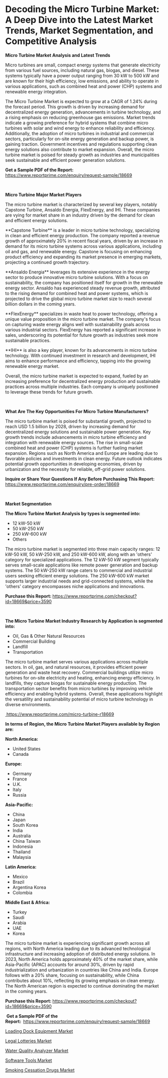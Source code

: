 <p><h1>Decoding the Micro Turbine Market: A Deep Dive into the Latest Market Trends, Market Segmentation, and Competitive Analysis</h1></p><p><strong>Micro Turbine Market Analysis and Latest Trends</strong></p>
<p><p>Micro turbines are small, compact energy systems that generate electricity from various fuel sources, including natural gas, biogas, and diesel. These systems typically have a power output ranging from 30 kW to 500 kW and are known for their high efficiency, low emissions, and ability to operate in various applications, such as combined heat and power (CHP) systems and renewable energy integration. </p><p>The Micro Turbine Market is expected to grow at a CAGR of 1.24% during the forecast period. This growth is driven by increasing demand for decentralized energy generation, advancements in turbine technology, and a rising emphasis on reducing greenhouse gas emissions. Market trends indicate a growing preference for hybrid systems that combine micro turbines with solar and wind energy to enhance reliability and efficiency. Additionally, the adoption of micro turbines in industrial and commercial sectors, particularly for on-site energy generation and backup power, is gaining traction. Government incentives and regulations supporting clean energy solutions also contribute to market expansion. Overall, the micro turbine market is poised for steady growth as industries and municipalities seek sustainable and efficient power generation solutions.</p></p>
<p><strong>Get a Sample PDF of the Report:&nbsp;</strong> <a href="https://www.reportprime.com/enquiry/request-sample/18669?utm_campaign=83&utm_medium=2&utm_source=Github&utm_content=ia&utm_term=21112024&utm_id=micro-turbine">https://www.reportprime.com/enquiry/request-sample/18669</a></p>
<p>&nbsp;</p>
<p><strong>Micro Turbine Major Market Players</strong></p>
<p><p>The micro turbine market is characterized by several key players, notably Capstone Turbine, Ansaldo Energia, FlexEnergy, and IHI. These companies are vying for market share in an industry driven by the demand for clean and efficient energy solutions.</p><p>**Capstone Turbine** is a leader in micro turbine technology, specializing in clean and efficient energy production. The company reported a revenue growth of approximately 20% in recent fiscal years, driven by an increase in demand for its micro turbine systems across various applications, including oil and gas, and renewable energy. Capstone is focusing on enhancing product efficiency and expanding its market presence in emerging markets, projecting a continued growth trajectory.</p><p>**Ansaldo Energia** leverages its extensive experience in the energy sector to produce innovative micro turbine solutions. With a focus on sustainability, the company has positioned itself for growth in the renewable energy sector. Ansaldo has experienced steady revenue growth, attributed to the rising demand for combined heat and power systems, which is projected to drive the global micro turbine market size to reach several billion dollars in the coming years.</p><p>**FlexEnergy** specializes in waste heat to power technology, offering a unique value proposition in the micro turbine market. The company's focus on capturing waste energy aligns well with sustainability goals across various industrial sectors. FlexEnergy has reported a significant increase in sales, underscoring its potential for future growth as industries seek more sustainable practices.</p><p>**IHI** is also a key player, known for its advancements in micro turbine technology. With continued investment in research and development, IHI aims to enhance performance and efficiency, tapping into the growing renewable energy market.</p><p>Overall, the micro turbine market is expected to expand, fueled by an increasing preference for decentralized energy production and sustainable practices across multiple industries. Each company is uniquely positioned to leverage these trends for future growth.</p></p>
<p>&nbsp;</p>
<p><strong>What Are The Key Opportunities For Micro Turbine Manufacturers?</strong></p>
<p><p>The micro turbine market is poised for substantial growth, projected to reach USD 1.5 billion by 2028, driven by increasing demand for decentralized energy solutions and sustainable power generation. Key growth trends include advancements in micro turbine efficiency and integration with renewable energy sources. The rise in small-scale combined heat and power (CHP) systems is further fueling market expansion. Regions such as North America and Europe are leading due to favorable policies and investments in clean energy. Future outlook indicates potential growth opportunities in developing economies, driven by urbanization and the necessity for reliable, off-grid power solutions.</p></p>
<p><strong>Inquire or Share Your Questions If Any Before Purchasing This Report:</strong> <a href="https://www.reportprime.com/enquiry/pre-order/18669?utm_campaign=83&utm_medium=2&utm_source=Github&utm_content=ia&utm_term=21112024&utm_id=micro-turbine">https://www.reportprime.com/enquiry/pre-order/18669</a></p>
<p>&nbsp;</p>
<p><strong>Market Segmentation</strong></p>
<p><strong>The Micro Turbine Market Analysis by types is segmented into:</strong></p>
<p><ul><li>12 kW-50 kW</li><li>50 kW-250 kW</li><li>250 kW-600 kW</li><li>Others</li></ul></p>
<p><p>The micro turbine market is segmented into three main capacity ranges: 12 kW-50 kW, 50 kW-250 kW, and 250 kW-600 kW, along with an 'others' category for specialized applications. The 12 kW-50 kW segment typically serves small-scale applications like remote power generation and backup systems. The 50 kW-250 kW range caters to commercial and industrial users seeking efficient energy solutions. The 250 kW-600 kW market supports larger industrial needs and grid-connected systems, while the 'others' category encompasses niche applications and innovations.</p></p>
<p><strong>Purchase this Report:&nbsp;</strong><a href="https://www.reportprime.com/checkout?id=18669&price=3590&utm_campaign=83&utm_medium=2&utm_source=Github&utm_content=ia&utm_term=21112024&utm_id=micro-turbine">https://www.reportprime.com/checkout?id=18669&price=3590</a></p>
<p>&nbsp;</p>
<p><strong>The Micro Turbine Market Industry Research by Application is segmented into:</strong></p>
<p><ul><li>Oil, Gas & Other Natural Resources</li><li>Commercial Building</li><li>Landfill</li><li>Transportation</li></ul></p>
<p><p>The micro turbine market serves various applications across multiple sectors. In oil, gas, and natural resources, it provides efficient power generation and waste heat recovery. Commercial buildings utilize micro turbines for on-site electricity and heating, enhancing energy efficiency. In landfills, they capture biogas for sustainable energy production. The transportation sector benefits from micro turbines by improving vehicle efficiency and enabling hybrid systems. Overall, these applications highlight the versatility and sustainability potential of micro turbine technology in diverse environments.</p></p>
<p><a href="https://www.reportprime.com/micro-turbine-r18669?utm_campaign=83&utm_medium=2&utm_source=Github&utm_content=ia&utm_term=21112024&utm_id=micro-turbine">&nbsp;https://www.reportprime.com/micro-turbine-r18669</a></p>
<p><strong>In terms of Region, the Micro Turbine Market Players available by Region are:</strong></p>
<p>
    <p> <strong> North America: </strong>
        <ul>
            <li>United States</li>
            <li>Canada</li>
        </ul>
        </p> 
    <p> <strong> Europe: </strong>
        <ul>
            <li>Germany</li>
            <li>France</li>
            <li>U.K.</li>
            <li>Italy</li>
            <li>Russia</li>
        </ul>
        </p> 
    <p> <strong> Asia-Pacific: </strong>
        <ul>
            <li>China</li>
            <li>Japan</li>
            <li>South Korea</li>
            <li>India</li>
            <li>Australia</li>
            <li>China Taiwan</li>
            <li>Indonesia</li>
            <li>Thailand</li>
            <li>Malaysia</li>
        </ul>
        </p> 
    <p> <strong> Latin America: </strong>
        <ul>
            <li>Mexico</li>
            <li>Brazil</li>
            <li>Argentina Korea</li>
            <li>Colombia</li>
        </ul>
        </p> 
    <p> <strong> Middle East & Africa: </strong>
        <ul>
            <li>Turkey</li>
            <li>Saudi</li>
            <li>Arabia</li>
            <li>UAE</li>
            <li>Korea</li>
        </ul>
    </p>
    </p>
<p><p>The micro turbine market is experiencing significant growth across all regions, with North America leading due to its advanced technological infrastructure and increasing adoption of distributed energy solutions. In 2023, North America holds approximately 40% of the market share, while Asia-Pacific (APAC) accounts for around 30%, driven by rapid industrialization and urbanization in countries like China and India. Europe follows with a 20% share, focusing on sustainability, while China contributes about 10%, reflecting its growing emphasis on clean energy. The North American region is expected to continue dominating the market in the coming years.</p></p>
<p><strong>Purchase this Report: </strong><a href="https://www.reportprime.com/checkout?id=18669&price=3590&utm_campaign=83&utm_medium=2&utm_source=Github&utm_content=ia&utm_term=21112024&utm_id=micro-turbine">https://www.reportprime.com/checkout?id=18669&price=3590</a></p>
<p>&nbsp;<strong>Get a Sample PDF of the Report:&nbsp;&nbsp;</strong><a href="https://www.reportprime.com/enquiry/request-sample/18669?utm_campaign=83&utm_medium=2&utm_source=Github&utm_content=ia&utm_term=21112024&utm_id=micro-turbine">https://www.reportprime.com/enquiry/request-sample/18669</a></p>
<p><strong></strong></p>
<p><p><a href="https://github.com/dringals/Market-Research-Report-List-6/blob/main/loading-dock-equipment-market.md?utm_campaign=83&utm_medium=2&utm_source=Github&utm_content=ia&utm_term=21112024&utm_id=micro-turbine">Loading Dock Equipment Market</a></p><p><a href="https://www.linkedin.com/pulse/legal-lotteries-market-size-share-analysis-for2024-2031-hcdqe?utm_campaign=83&utm_medium=2&utm_source=Github&utm_content=ia&utm_term=21112024&utm_id=micro-turbine">Legal Lotteries Market</a></p><p><a href="https://github.com/mharielmesa/Market-Research-Report-List-5/blob/main/water-quality-analyzer-market.md?utm_campaign=83&utm_medium=2&utm_source=Github&utm_content=ia&utm_term=21112024&utm_id=micro-turbine">Water Quality Analyzer Market</a></p><p><a href="https://www.linkedin.com/pulse/consistent-increase-software-tools-market-forecasted-cagr-83yke?utm_campaign=83&utm_medium=2&utm_source=Github&utm_content=ia&utm_term=21112024&utm_id=micro-turbine">Software Tools Market</a></p><p><a href="https://issuu.com/reportprime-2/docs/smoking-cessation-drugs-market-size_a5434db44f2ab7?utm_campaign=83&utm_medium=2&utm_source=Github&utm_content=ia&utm_term=21112024&utm_id=micro-turbine">Smoking Cessation Drugs Market</a></p></p>